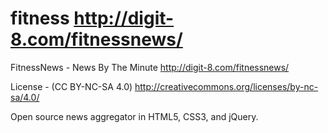 fitness http://digit-8.com/fitnessnews/
=============

FitnessNews - News By The Minute
http://digit-8.com/fitnessnews/

License - (CC BY-NC-SA 4.0) 
http://creativecommons.org/licenses/by-nc-sa/4.0/


Open source news aggregator in HTML5, CSS3, and jQuery. 
